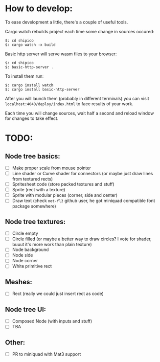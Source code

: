 # How to develop:

To ease development a little, there's a couple of useful tools.

Cargo watch rebuilds project each time some change in sources occured:

    $: cd shipico
    $: cargo watch -x build

Basic http server will serve wasm files to your browser:

    $: cd shipico
    $: basic-http-server .

To install them run:

    $: cargo install watch
    $: cargo install basic-http-server

After you will launch them (probably in different terminals) you can visit `localhost:4040/deploy/index.html` to
face results of your work.

Each time you will change sources, wait half a second and reload window for changes to take effect.

# TODO:

## Node tree basics:

- [ ] Make proper scale from mouse pointer
- [ ] Line shader or Curve shader for connectors (or maybe just draw lines from textured rects)
- [ ] Spritesheet code (store packed textures and stuff)
- [ ] Sprite (rect with a texture)
- [ ] Sprite with modular pieces (corner, side and center)
- [ ] Draw text (check `not-fl3` github user, he got miniquad compatible font package somewhere)

<!---
In case you wandering why textures.
Ask yourself a question: we can draw lines, but can we fill them?
If answer is yes, then i got another one for you:
You want to write a ton of shader code to make it happen?

I am not.
-->

## Node tree textures:

- [ ] Circle empty
- [ ] Circle filled (or maybe a better way to draw circles? I vote for shader, buuut it's more work than plain texture)
- [ ] Node background
- [ ] Node side
- [ ] Node corner
- [ ] White primitive rect

<!---
More textures to be added. Push them to ./assets/textures/...
-->

## Meshes:

- [ ] Rect (really we could just insert rect as code)

## Node tree UI:

- [ ] Composed Node (with inputs and stuff)
- [ ] TBA

## Other:

- [ ] PR to miniquad with Mat3 support
